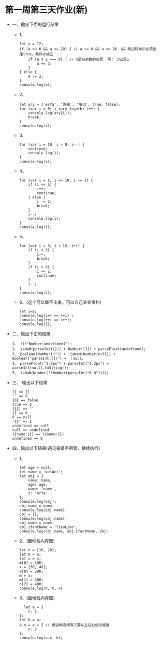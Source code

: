 # 第一周第三天作业(新)

-  一、输出下面的运行结果

    + 1、
        ```
        let a = 12;
        if (a >= 0 && a <= 20) { // a >= 0 && a <= 20  && 两边转布尔必须全是true，条件才成立
            if (a % 2 === 0) { // %是取余数的意思  例： 5%2是1
                a += 2;
            }
        } else {
            a -= 2;
        }
        console.log(a);
        ```


    + 2、
        ```
        let ary = ['erYa', '珠峰', '培训', true, false];
        for (var i = 0; i <ary.legnth; i++) {
            console.log(ary[i]);
            break;
        }
        console.log(i);
        ```

    + 3、
        ```
        for (var i = 10; i > 0; i--) {
            continue;
            console.log(i);
        }
        console.log(i);
        ```
    + 4、
        ```
        for (var i = 1; i <= 10; i += 2) {
            if (i <= 5) {
                i++;
                continue;
            } else {
                i -= 2;
                break;
            }
            i--;
            console.log(i);
        }
        console.log(i);
        ```
    + 5、
        ```
        for (var i = 3; i < 12; i++) {
            if (i < 3) {
                i++;
                break;
            }
            if (i > 9) {
                i += 2;
                continue;
            }
            i--;    
        }
        console.log(i);
        ```


    + 6、(这个可以做不出来，可以自己查查资料)
        ```
        let i=2;
        console.log(i++ == ++i) ;
        console.log(++i == i++); 
        console.log(i);

        ```

- 二、输出下面的结果
    ```
    1、 !(!"Number(undefined)");
    2、 isNaN(parseInt({})) + Number([1]) + parseFloat(undefined);
    3、 Boolean(Number("")) + !isNaN(Number(null)) + Boolean("parseInt([])") +  !null;
    4、 parseFloat("1.6px") + parseInt("1.2px") + parseInt(null).toString();
    5、 isNaN(Number(!!Number(parseInt("0.8"))));
    ```

- 三、 输出以下结果

    ```
    [] == []
    '' == 0
    [0] == false
    true == 1
    ({}) == ''
    [] == 0
    0 == null
    '{}' == 1
    undefined == null
    null == undefined 
    ({name:1}) == ({name:1})
    undefined == 0
    ```

- 四、输出以下结果(遇见报错不用管，继续执行)
    + 1、
        ```
        let age = null;
        let name = 'weiWei';
        let obj = {
            name: name,
            age: age,
            name: 'name',
            3: 'erYa'
        };
        console.log(obj);
        obj.name = name;
        console.log(obj.name);
        obj = {};
        console.log(obj.name);
        obj.name = name;
        obj.ifantName = 'liaoLiao';
        console.log(obj.name, obj.ifantName, obj)
        ```
    + 2、(画堆栈内存图)

        ```
        let n = [10, 20];
        let m = n;
        let x = m;
        m[0] = 100; 
        x = [30, 40];  
        x[0] = 200;
        m = x;
        m[1] = 300;
        n[2] = 400;
        console.log(n, m, x)

        ```
    + 3、(画堆栈内存图)
        ```
          let a = {
            n: 1
        };
        let b = a;
        a.x = a = { // 像这种连续等于要从左往右依次赋值
            n: 2
        };
        console.log(a.x, b);
        ```

